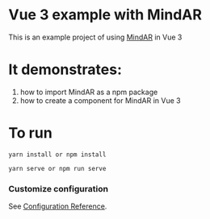 # Vue 3 example with MindAR

This is an example project of using [MindAR](https://github.com/hiukim/mind-ar-js) in Vue 3

# It demonstrates:

1. how to import MindAR as a npm package
2. how to create a component for MindAR in Vue 3

# To run

```
yarn install or npm install
```

```
yarn serve or npm run serve
```

### Customize configuration

See [Configuration Reference](https://cli.vuejs.org/config/).
